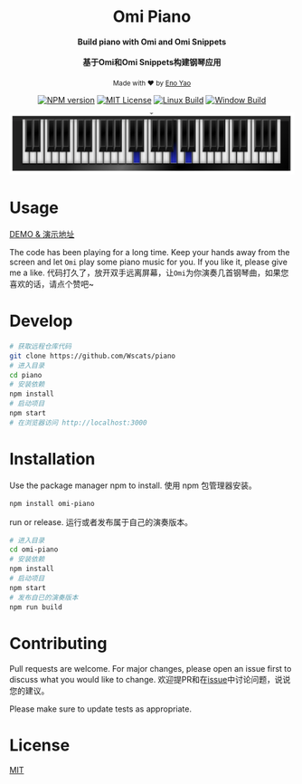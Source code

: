 <div align="center">
<!-- <p><img width="150" src="./public/logo.png"></p> -->

<h1>Omi Piano</h1>


<p>
  <strong>Build piano with Omi and Omi Snippets</strong>
  <br /><br />
  <strong>基于Omi和Omi Snippets构建钢琴应用</strong>
  <!-- 
  ,
  <a href="https://github.com/Wscats/omi-electron/releases/tag/1.3">Download Win Version Zip</a>
  or
  <a href="https://github.com/Wscats/omi-electron/releases/tag/1.2">Download Mac Version Zip</a> 
  -->
</p>


<p>
  <sub>Made with ❤︎ by
    <a href="https://github.com/Wscats">Eno Yao</a>
  </sub>
</p>

<p>
<a href="https://github.com/Wscats/news"><img src="https://wscats.github.io/Angular-news/news/image/npm.svg" alt="NPM version"></a>
<a href="https://github.com/Wscats/news"><img src="https://wscats.github.io/Angular-news/news/image/mit.svg" alt="MIT License"></a>
<a href="https://github.com/Wscats/news"><img src="https://wscats.github.io/Angular-news/news/image/linux.svg" alt="Linux Build"></a>
<a href="https://github.com/Wscats/news"><img src="https://wscats.github.io/Angular-news/news/image/windows.svg" alt="Window Build"/></a>
</p>

</div>

<img src="./public/demo.png">

# Usage

[DEMO & 演示地址](https://wscats.github.io/piano/build/)

The code has been playing for a long time. Keep your hands away from the screen and let `Omi` play some piano music for you. If you like it, please give me a like.
代码打久了，放开双手远离屏幕，让`Omi`为你演奏几首钢琴曲，如果您喜欢的话，请点个赞吧~

# Develop

<!-- <img src="./public/demo.png"> -->

```bash
# 获取远程仓库代码
git clone https://github.com/Wscats/piano
# 进入目录
cd piano
# 安装依赖
npm install
# 启动项目
npm start
# 在浏览器访问 http://localhost:3000
```

# Installation

Use the package manager npm to install.
使用 npm 包管理器安装。

```bash
npm install omi-piano
```

run or release.
运行或者发布属于自己的演奏版本。


```bash
# 进入目录
cd omi-piano
# 安装依赖
npm install
# 启动项目
npm start
# 发布自已的演奏版本
npm run build
```

# Contributing

Pull requests are welcome. For major changes, please open an issue first to discuss what you would like to change. 
欢迎提PR和在[issue](https://github.com/Wscats/piano/issues/new)中讨论问题，说说您的建议。

Please make sure to update tests as appropriate.

# License
[MIT](https://choosealicense.com/licenses/mit/)
